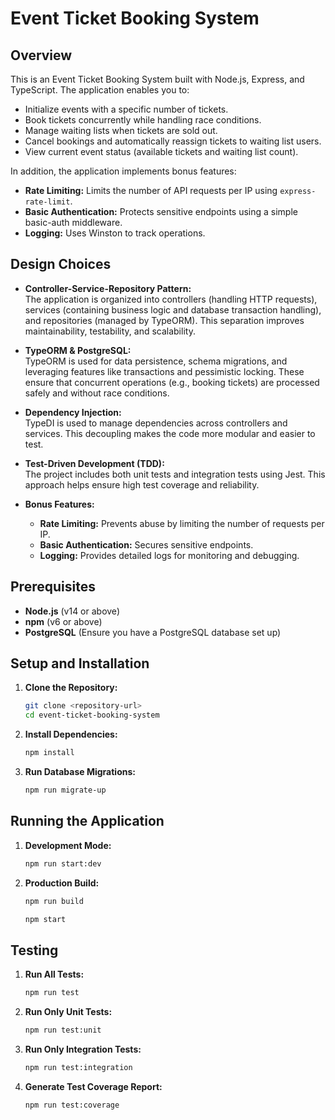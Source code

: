 # Event Ticket Booking System

## Overview

This is an Event Ticket Booking System built with Node.js, Express, and TypeScript. The application enables you to:

- Initialize events with a specific number of tickets.
- Book tickets concurrently while handling race conditions.
- Manage waiting lists when tickets are sold out.
- Cancel bookings and automatically reassign tickets to waiting list users.
- View current event status (available tickets and waiting list count).

In addition, the application implements bonus features:

- **Rate Limiting:** Limits the number of API requests per IP using `express-rate-limit`.
- **Basic Authentication:** Protects sensitive endpoints using a simple basic-auth middleware.
- **Logging:** Uses Winston to track operations.

## Design Choices

- **Controller-Service-Repository Pattern:**  
  The application is organized into controllers (handling HTTP requests), services (containing business logic and database transaction handling), and repositories (managed by TypeORM). This separation improves maintainability, testability, and scalability.

- **TypeORM & PostgreSQL:**  
  TypeORM is used for data persistence, schema migrations, and leveraging features like transactions and pessimistic locking. These ensure that concurrent operations (e.g., booking tickets) are processed safely and without race conditions.

- **Dependency Injection:**  
  TypeDI is used to manage dependencies across controllers and services. This decoupling makes the code more modular and easier to test.

- **Test-Driven Development (TDD):**  
  The project includes both unit tests and integration tests using Jest. This approach helps ensure high test coverage and reliability.

- **Bonus Features:**
  - **Rate Limiting:** Prevents abuse by limiting the number of requests per IP.
  - **Basic Authentication:** Secures sensitive endpoints.
  - **Logging:** Provides detailed logs for monitoring and debugging.

## Prerequisites

- **Node.js** (v14 or above)
- **npm** (v6 or above)
- **PostgreSQL** (Ensure you have a PostgreSQL database set up)

## Setup and Installation

1. **Clone the Repository:**

   ```bash
   git clone <repository-url>
   cd event-ticket-booking-system
   ```

2. **Install Dependencies:**

   ```bash
   npm install
   ```

3. **Run Database Migrations:**
   ```bash
   npm run migrate-up
   ```

## Running the Application

1. **Development Mode:**

   ```bash
   npm run start:dev
   ```

2. **Production Build:**

   ```bash
   npm run build
   ```

   ```bash
   npm start
   ```

## Testing

1. **Run All Tests:**

   ```bash
   npm run test
   ```

2. **Run Only Unit Tests:**

   ```bash
   npm run test:unit
   ```

3. **Run Only Integration Tests:**

   ```bash
   npm run test:integration
   ```

4. **Generate Test Coverage Report:**
   ```bash
   npm run test:coverage
   ```
